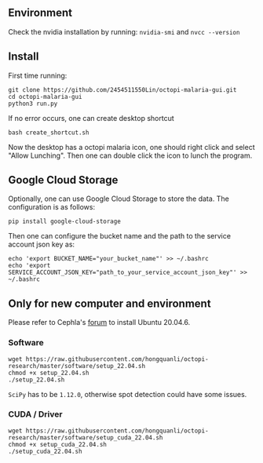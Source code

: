 ## Environment
Check the nvidia installation by running:
`nvidia-smi`
and
`nvcc --version`

## Install

First time running:
```
git clone https://github.com/2454511550Lin/octopi-malaria-gui.git
cd octopi-malaria-gui
python3 run.py
```

If no error occurs, one can create desktop shortcut

``
bash create_shortcut.sh
``

Now the desktop has a octopi malaria icon, one should right click and select "Allow Lunching". Then one can double click the icon to lunch the program.


## Google Cloud Storage

Optionally, one can use Google Cloud Storage to store the data. The configuration is as follows:
```
pip install google-cloud-storage
```
Then one can configure the bucket name and the path to the service account json key as:
```
echo 'export BUCKET_NAME="your_bucket_name"' >> ~/.bashrc
echo 'export SERVICE_ACCOUNT_JSON_KEY="path_to_your_service_account_json_key"' >> ~/.bashrc
```

## Only for new computer and environment

Please refer to Cephla's [forum](https://forum.squid-imaging.org/t/setting-up-a-new-computer-with-ubuntu/41/2) to install Ubuntu 20.04.6.

### Software

```
wget https://raw.githubusercontent.com/hongquanli/octopi-research/master/software/setup_22.04.sh
chmod +x setup_22.04.sh
./setup_22.04.sh
```

`SciPy` has to be `1.12.0`, otherwise spot detection could have some issues.

### CUDA / Driver

```
wget https://raw.githubusercontent.com/hongquanli/octopi-research/master/software/setup_cuda_22.04.sh
chmod +x setup_cuda_22.04.sh
./setup_cuda_22.04.sh
```


